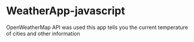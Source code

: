# WeatherApp-javascript
OpenWeatherMap API was used this app tells you the current temperature of cities and other information 
